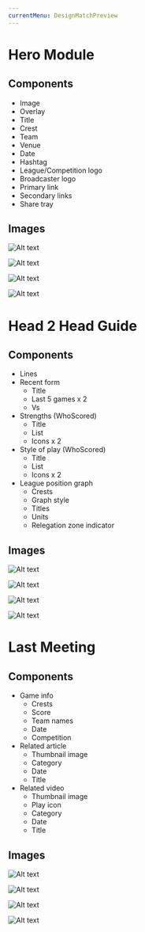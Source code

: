 ```yaml
---
currentMenu: DesignMatchPreview
---
```

Hero Module
============

Components
-------------
* Image
* Overlay
* Title
* Crest
* Team
* Venue
* Date
* Hashtag
* League/Competition logo
* Broadcaster logo
* Primary link
* Secondary links
* Share tray


Images
-------------
![Alt text](M111_PreviewHero_320.png)

![Alt text](M111_PreviewHero_640.png)

![Alt text](M111_PreviewHero_1004.png)

![Alt text](M111_PreviewHero_1366.png)

Head 2 Head Guide
============

Components
-------------
* Lines
* Recent form
	* Title
	* Last 5 games x 2
	* Vs
* Strengths (WhoScored)
	* Title
	* List
	* Icons x 2
* Style of play (WhoScored)
	* Title
	* List
	* Icons x 2
* League position graph
	* Crests
	* Graph style
	* Titles
	* Units
	* Relegation zone indicator


Images
-------------
![Alt text](M112_PreviewStats_320.png)

![Alt text](M112_PreviewStats_640.png)

![Alt text](M112_PreviewStats_1004.png)

![Alt text](M112_PreviewStats_1366.png)

Last Meeting
============

Components
-------------
* Game info
	* Crests
	* Score
	* Team names
	* Date
	* Competition
* Related article
	* Thumbnail image
	* Category
	* Date
	* Title
* Related video
	* Thumbnail image
	* Play icon
	* Category
	* Date
	* Title


Images
-------------
![Alt text](M113_LastMeeting_320.png)

![Alt text](M113_LastMeeting_640.png)

![Alt text](M113_LastMeeting_1004.png)

![Alt text](M113_LastMeeting_1366.png)

